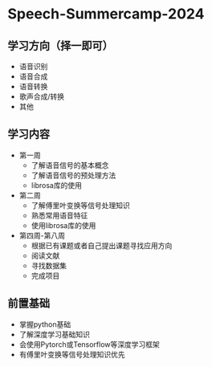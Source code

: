 # Speech-Summercamp-2024

## 学习方向（择一即可）
- 语音识别
- 语音合成
- 语音转换
- 歌声合成/转换
- 其他

## 学习内容
- 第一周
    - 了解语音信号的基本概念
    - 了解语音信号的预处理方法
    - librosa库的使用
- 第二周
    - 了解傅里叶变换等信号处理知识
    - 熟悉常用语音特征
    - 使用librosa库的使用
- 第四周-第八周
    - 根据已有课题或者自己提出课题寻找应用方向
    - 阅读文献
    - 寻找数据集
    - 完成项目

## 前置基础
- 掌握python基础
- 了解深度学习基础知识
- 会使用Pytorch或Tensorflow等深度学习框架
- 有傅里叶变换等信号处理知识优先